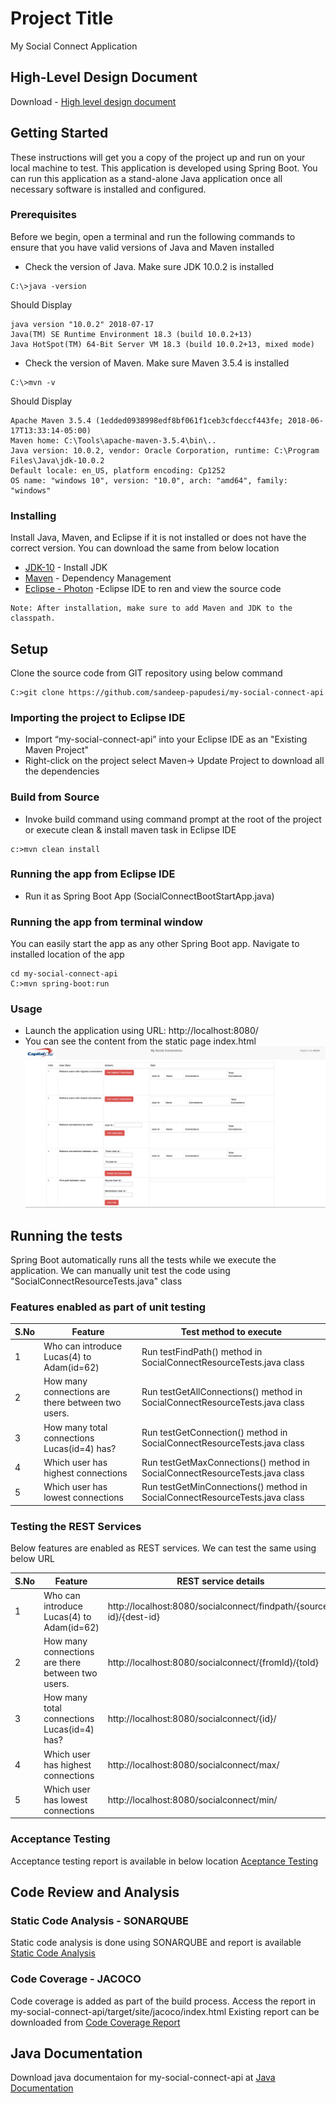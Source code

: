 # Project Title

My Social Connect Application 

## High-Level Design Document
Download  - [High level design document](./documentation/01_High_Level_Design_SocialConnect_FINAL.docx)

## Getting Started

These instructions will get you a copy of the project up and run on your local machine to test. This application is developed using Spring Boot. You can run this application as a stand-alone Java application once all necessary software is installed and configured.

### Prerequisites

Before we begin, open a terminal and run the following commands to ensure that you have valid versions of Java and Maven installed

* Check the version of Java. Make sure JDK 10.0.2 is installed
```
C:\>java -version
```
Should Display

```
java version "10.0.2" 2018-07-17
Java(TM) SE Runtime Environment 18.3 (build 10.0.2+13)
Java HotSpot(TM) 64-Bit Server VM 18.3 (build 10.0.2+13, mixed mode)
```

* Check the version of Maven. Make sure Maven 3.5.4 is installed
```
C:\>mvn -v
```
Should Display

```
Apache Maven 3.5.4 (1edded0938998edf8bf061f1ceb3cfdeccf443fe; 2018-06-17T13:33:14-05:00)
Maven home: C:\Tools\apache-maven-3.5.4\bin\..
Java version: 10.0.2, vendor: Oracle Corporation, runtime: C:\Program Files\Java\jdk-10.0.2
Default locale: en_US, platform encoding: Cp1252
OS name: "windows 10", version: "10.0", arch: "amd64", family: "windows"
```

### Installing

Install Java, Maven, and Eclipse if it is not installed or does not have the correct version. You can download the same from below location


* [JDK-10](http://www.oracle.com/technetwork/java/javase/downloads/jdk10-downloads-4416644.html) - Install JDK
* [Maven](https://maven.apache.org/) - Dependency Management
* [Eclipse - Photon](https://www.eclipse.org/downloads/) -Eclipse IDE to ren and view the source code

```
Note: After installation, make sure to add Maven and JDK to the classpath.
```

## Setup

Clone the source code from GIT repository using below command

```
C:>git clone https://github.com/sandeep-papudesi/my-social-connect-api
```

### Importing the project to Eclipse IDE
* Import “my-social-connect-api” into your Eclipse IDE as an "Existing Maven Project"
* Right-click on the project select Maven-> Update Project to download all the dependencies

### Build from Source
* Invoke build command using command prompt at the root of the project or execute clean & install maven task in Eclipse IDE

```
c:>mvn clean install
```

### Running the app from Eclipse IDE
* Run it as Spring Boot App (SocialConnectBootStartApp.java)

### Running the app from terminal window
You can easily start the app as any other Spring Boot app. Navigate to installed location of the app

```
cd my-social-connect-api
C:>mvn spring-boot:run
```

### Usage
* Launch the application using URL: http://localhost:8080/
* You can see the content from the static page index.html
![Social Connect](./documentation/MySocialConnect.png)


## Running the tests

Spring Boot automatically runs all the tests while we execute the application. We can manually unit test the code using "SocialConnectResourceTests.java" class

### Features enabled as part of unit testing

| S.No  | Feature  		| Test method to execute |
|-------| ------------- | -----------------------|
|   1   | Who can introduce Lucas(4) to Adam(id=62)  | Run testFindPath() method in SocialConnectResourceTests.java class  |
|   2   | How many connections are there between two users.  | Run testGetAllConnections() method in SocialConnectResourceTests.java class  |
|   3   | How many total connections  Lucas(id=4) has?  | Run testGetConnection() method in SocialConnectResourceTests.java class  |
|   4   | Which user has highest connections  | Run testGetMaxConnections() method in SocialConnectResourceTests.java class  |
|   5   | Which user has lowest connections | Run testGetMinConnections() method in SocialConnectResourceTests.java class  |

### Testing the REST Services
Below features are enabled as REST services. We can test the same using below URL 

| S.No  | Feature  		| REST service details|
|-------| ------------- | -----------------------|
|   1   | Who can introduce Lucas(4) to Adam(id=62)  |  http://localhost:8080/socialconnect/findpath/{source-id}/{dest-id}  |
|   2   | How many connections are there between two users.  | http://localhost:8080/socialconnect/{fromId}/{toId}  |
|   3   | How many total connections  Lucas(id=4) has?  | http://localhost:8080/socialconnect/{id}/  |
|   4   | Which user has highest connections  |  http://localhost:8080/socialconnect/max/  |
|   5   | Which user has lowest connections | http://localhost:8080/socialconnect/min/  |


### Acceptance Testing 
Acceptance testing report is available in below location
[Aceptance Testing](./documentation/04_Acceptance-Testing-Report.docx)

## Code Review and Analysis

### Static Code Analysis - SONARQUBE
Static code analysis is done using SONARQUBE and report is available
[Static Code Analysis](./documentation/02_Static-Code-Analysis.docx)

### Code Coverage - JACOCO
Code coverage is added as part of the build process. Access the report in my-social-connect-api/target/site/jacoco/index.html
Existing report can be downloaded from [Code Coverage Report](./documentation/03_code-coverage-jacoco.zip)

## Java Documentation
Download java documentaion for my-social-connect-api at 
[Java Documentation](./documentation/05_JavaDoc.zip)
